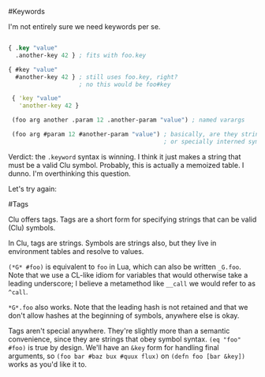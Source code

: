 #Keywords

I'm not entirely sure we need keywords per se.

```clojure

{ .key "value"
  .another-key 42 } ; fits with foo.key

{ #key "value"
  #another-key 42 } ; still uses foo.key, right? 
  					; no this would be foo#key

 { 'key "value"
   'another-key 42 }

 (foo arg another .param 12 .another-param "value") ; named varargs

 (foo arg #param 12 #another-param "value") ; basically, are they strings?
 											; or specially interned symbols? 
 ```

Verdict: the `.keyword` syntax is winning. I think it just makes a string that must be a valid Clu symbol. Probably, this is actually a memoized table. I dunno. I'm overthinking this question.


Let's try again:

#Tags

Clu offers tags. Tags are a short form for specifying strings that can be valid (Clu) symbols. 

In Clu, tags are strings. Symbols are strings also, but they live in environment tables and resolve to values. 

`(*G* #foo)` is equivalent to `foo` in Lua, which can also be written `_G.foo`. Note that we use a CL-like idiom for variables that would otherwise take a leading underscore; I believe a metamethod like `__call` we would refer to as `^call`. 

`*G*.foo` also works. Note that the leading hash is not retained and that we don't allow hashes at the beginning of symbols, anywhere else is okay. 

Tags aren't special anywhere. They're slightly more than a semantic convenience, since they are strings that obey symbol syntax. `(eq "foo" #foo)` is true by design. We'll have an `&key` form for handling final arguments, so `(foo bar #baz bux #quux flux)` on `(defn foo [bar &key])` works as you'd like it to. 
